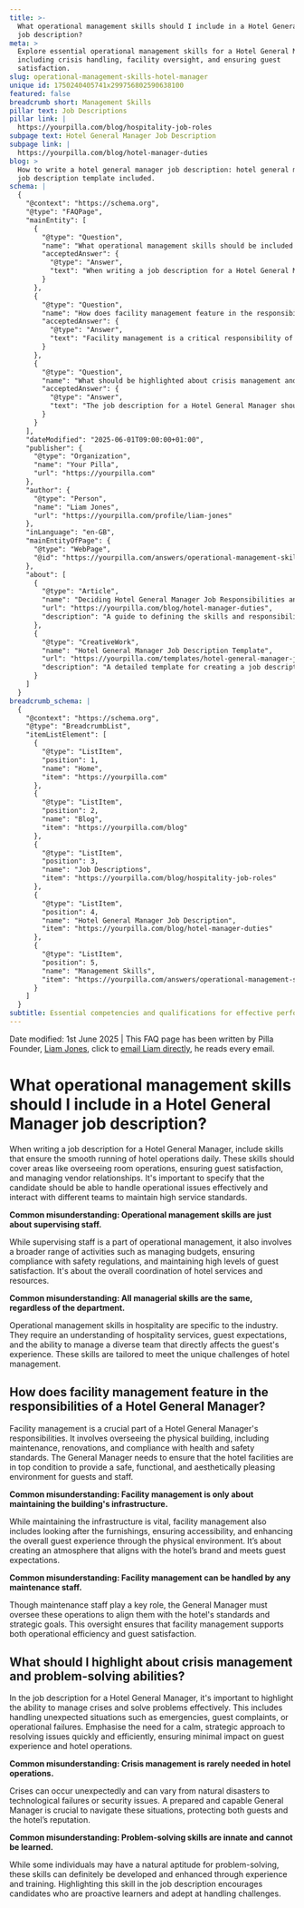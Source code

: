 ```yaml
---
title: >-
  What operational management skills should I include in a Hotel General Manager
  job description?
meta: >
  Explore essential operational management skills for a Hotel General Manager,
  including crisis handling, facility oversight, and ensuring guest
  satisfaction.
slug: operational-management-skills-hotel-manager
unique id: 1750240405741x299756802590638100
featured: false
breadcrumb short: Management Skills
pillar text: Job Descriptions
pillar link: |
  https://yourpilla.com/blog/hospitality-job-roles
subpage text: Hotel General Manager Job Description
subpage link: |
  https://yourpilla.com/blog/hotel-manager-duties
blog: >
  How to write a hotel general manager job description: hotel general manager
  job description template included.
schema: |
  {
    "@context": "https://schema.org",
    "@type": "FAQPage",
    "mainEntity": [
      {
        "@type": "Question",
        "name": "What operational management skills should be included in a Hotel General Manager job description?",
        "acceptedAnswer": {
          "@type": "Answer",
          "text": "When writing a job description for a Hotel General Manager, include skills that ensure the efficient daily operation of the hotel. These skills should encompass managing room operations, ensuring guest satisfaction, and handling vendor relationships. Additionally, the candidate should be capable of addressing operational challenges effectively and collaborating with various teams to uphold high service standards."
        }
      },
      {
        "@type": "Question",
        "name": "How does facility management feature in the responsibilities of a Hotel General Manager?",
        "acceptedAnswer": {
          "@type": "Answer",
          "text": "Facility management is a critical responsibility of a Hotel General Manager, involving the oversight of the physical premises, including maintenance, renovations, and compliance with health and safety standards. The manager ensures the hotel facilities are in excellent condition, providing a safe, functional, and appealing environment for both guests and staff."
        }
      },
      {
        "@type": "Question",
        "name": "What should be highlighted about crisis management and problem-solving abilities in a Hotel General Manager's job description?",
        "acceptedAnswer": {
          "@type": "Answer",
          "text": "The job description for a Hotel General Manager should emphasize the ability to effectively manage crises and solve problems. This includes handling emergencies, guest complaints, and operational failures with a strategic and calm approach, aiming to resolve issues swiftly to minimize the impact on hotel operations and guest experience."
        }
      }
    ],
    "dateModified": "2025-06-01T09:00:00+01:00",
    "publisher": {
      "@type": "Organization",
      "name": "Your Pilla",
      "url": "https://yourpilla.com"
    },
    "author": {
      "@type": "Person",
      "name": "Liam Jones",
      "url": "https://yourpilla.com/profile/liam-jones"
    },
    "inLanguage": "en-GB",
    "mainEntityOfPage": {
      "@type": "WebPage",
      "@id": "https://yourpilla.com/answers/operational-management-skills-hotel-manager"
    },
    "about": [
      {
        "@type": "Article",
        "name": "Deciding Hotel General Manager Job Responsibilities and Skills",
        "url": "https://yourpilla.com/blog/hotel-manager-duties",
        "description": "A guide to defining the skills and responsibilities needed from a Hotel General Manager."
      },
      {
        "@type": "CreativeWork",
        "name": "Hotel General Manager Job Description Template",
        "url": "https://yourpilla.com/templates/hotel-general-manager-job-description",
        "description": "A detailed template for creating a job description for a Hotel General Manager position."
      }
    ]
  }
breadcrumb_schema: |
  {
    "@context": "https://schema.org",
    "@type": "BreadcrumbList",
    "itemListElement": [
      {
        "@type": "ListItem",
        "position": 1,
        "name": "Home",
        "item": "https://yourpilla.com"
      },
      {
        "@type": "ListItem",
        "position": 2,
        "name": "Blog",
        "item": "https://yourpilla.com/blog"
      },
      {
        "@type": "ListItem",
        "position": 3,
        "name": "Job Descriptions",
        "item": "https://yourpilla.com/blog/hospitality-job-roles"
      },
      {
        "@type": "ListItem",
        "position": 4,
        "name": "Hotel General Manager Job Description",
        "item": "https://yourpilla.com/blog/hotel-manager-duties"
      },
      {
        "@type": "ListItem",
        "position": 5,
        "name": "Management Skills",
        "item": "https://yourpilla.com/answers/operational-management-skills-hotel-manager"
      }
    ]
  }
subtitle: Essential competencies and qualifications for effective performance
---
```


Date modified: 1st June 2025 | This FAQ page has been written by Pilla Founder, [Liam Jones](https://yourpilla.com/profile/liam-jones), click to [email Liam directly](https://mailto:liam@yourpilla.com), he reads every email.

# What operational management skills should I include in a Hotel General Manager job description?

When writing a job description for a Hotel General Manager, include skills that ensure the smooth running of hotel operations daily. These skills should cover areas like overseeing room operations, ensuring guest satisfaction, and managing vendor relationships. It's important to specify that the candidate should be able to handle operational issues effectively and interact with different teams to maintain high service standards.

**Common misunderstanding: Operational management skills are just about supervising staff.**

While supervising staff is a part of operational management, it also involves a broader range of activities such as managing budgets, ensuring compliance with safety regulations, and maintaining high levels of guest satisfaction. It's about the overall coordination of hotel services and resources.

**Common misunderstanding: All managerial skills are the same, regardless of the department.**

Operational management skills in hospitality are specific to the industry. They require an understanding of hospitality services, guest expectations, and the ability to manage a diverse team that directly affects the guest's experience. These skills are tailored to meet the unique challenges of hotel management.

## How does facility management feature in the responsibilities of a Hotel General Manager?

Facility management is a crucial part of a Hotel General Manager's responsibilities. It involves overseeing the physical building, including maintenance, renovations, and compliance with health and safety standards. The General Manager needs to ensure that the hotel facilities are in top condition to provide a safe, functional, and aesthetically pleasing environment for guests and staff.

**Common misunderstanding: Facility management is only about maintaining the building's infrastructure.**

While maintaining the infrastructure is vital, facility management also includes looking after the furnishings, ensuring accessibility, and enhancing the overall guest experience through the physical environment. It’s about creating an atmosphere that aligns with the hotel’s brand and meets guest expectations.

**Common misunderstanding: Facility management can be handled by any maintenance staff.**

Though maintenance staff play a key role, the General Manager must oversee these operations to align them with the hotel's standards and strategic goals. This oversight ensures that facility management supports both operational efficiency and guest satisfaction.

## What should I highlight about crisis management and problem-solving abilities?

In the job description for a Hotel General Manager, it's important to highlight the ability to manage crises and solve problems effectively. This includes handling unexpected situations such as emergencies, guest complaints, or operational failures. Emphasise the need for a calm, strategic approach to resolving issues quickly and efficiently, ensuring minimal impact on guest experience and hotel operations.

**Common misunderstanding: Crisis management is rarely needed in hotel operations.**

Crises can occur unexpectedly and can vary from natural disasters to technological failures or security issues. A prepared and capable General Manager is crucial to navigate these situations, protecting both guests and the hotel’s reputation.

**Common misunderstanding: Problem-solving skills are innate and cannot be learned.**

While some individuals may have a natural aptitude for problem-solving, these skills can definitely be developed and enhanced through experience and training. Highlighting this skill in the job description encourages candidates who are proactive learners and adept at handling challenges.
